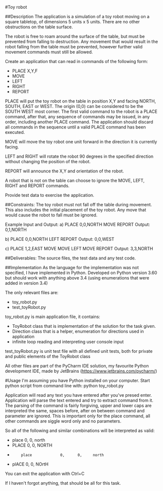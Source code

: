 #Toy robot

##Description
The application is a simulation of a toy robot moving on a square tabletop, of dimensions 5 units x 5 units. There are no other obstructions on the table surface.

The robot is free to roam around the surface of the table, but must be prevented from falling to destruction. Any movement that would result in the robot falling from the table must be prevented, however further valid movement commands must still be allowed.


Create an application that can read in commands of the following form:
* PLACE X,Y,F
* MOVE
* LEFT
* RIGHT
* REPORT


PLACE will put the toy robot on the table in position X,Y and facing NORTH, SOUTH, EAST or WEST. The origin (0,0) can be considered to be the SOUTH WEST most corner. The first valid command to the robot is a PLACE command, after that, any sequence of commands may be issued, in any order, including another PLACE command. The application should discard all commands in the sequence until a valid PLACE command has been executed. 


MOVE will move the toy robot one unit forward in the direction it is currently facing. 


LEFT and RIGHT will rotate the robot 90 degrees in the specified direction without changing the position of the robot. 

REPORT will announce the X,Y and orientation of the robot. 

A robot that is not on the table can choose to ignore the MOVE, LEFT, RIGHT and REPORT commands. 

Provide test data to exercise the application.


##Constraints:
The toy robot must not fall off the table during movement. This also includes the initial placement of the toy robot. Any move that would cause the robot to fall must be ignored.


Example Input and Output:
a) PLACE 0,0,NORTH MOVE REPORT Output: 0,1,NORTH

b) PLACE 0,0,NORTH LEFT REPORT Output: 0,0,WEST

c) PLACE 1,2,EAST MOVE MOVE LEFT MOVE REPORT Output: 3,3,NORTH


##Deliverables:
The source files, the test data and any test code.

##Implementation
As the language for the implementation was not specified, I have implemented in Python.
Developed on Python version 3.60 but should work with anything above 3.4 (using enumerations that were added in version 3.4)

The only relevant files are:
* toy_robot.py
* test_toyRobot.py


toy_robot.py is main application file, it contains:
* ToyRobot class that is implementation of the solution for the task given.
* Direction class that is a helper, enumeration for directions used in application
* infinite loop reading and interpreting user console input

test_toyRobot.py is unit test file with all defined unit tests, both for private and public elements of the ToyRobot class

All other files are part of the PyCharm IDE solution, my favourite Python development IDE, made by JetBrains (https://www.jetbrains.com/pycharm/)

#Usage
I'm assuming you have Python installed on your computer.
Start python script from command line with:
python toy_robot.py


Application will read any text you have entered after you've presed enter.
Application will parse the text entered and try to extract command from it. The parsing of the command is fairly forgiving, upper and lower caps are interpreted the same, spaces before, after on between command and parameter are ignored. This is important only for the place command, all other commands are siggle word only and no parameters.

So all of the following and similar combinations will be interpreted as valid:
* place 0, 0, north
* PLACE 0, 0, NORTH
*         place             0,      0,     north
* plACE  0, 0, NOrtH

You can exit the application with Ctrl+C

If I haven't forgot anything, that should be all for this task.